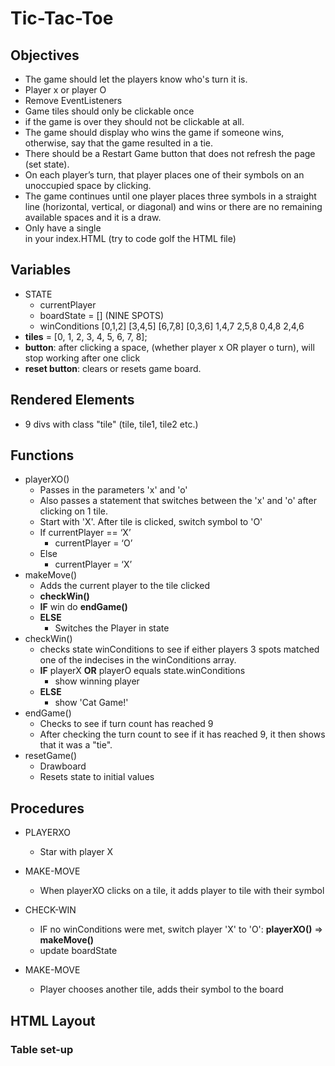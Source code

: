 # Tic-Tac-Toe

## Objectives
* The game should let the players know who's turn it is.
* Player x or player O
* Remove EventListeners
* Game tiles should only be clickable once
* if the game is over they should not be clickable at all.
* The game should display who wins the game if someone wins, otherwise, say that the game resulted in a tie.
* There should be a Restart Game button that does not refresh the page (set state).
* On each player’s turn, that player places one of their symbols on an unoccupied space by clicking.
* The game continues until one player places three symbols in a straight line (horizontal, vertical, or diagonal) and wins or there are no remaining available spaces and it is a draw.
* Only have a single <div id="app"></div> in your index.HTML (try to code golf the HTML file)


## Variables
* STATE 
	- currentPlayer
	- boardState = [] (NINE SPOTS)
	- winConditions
		[0,1,2]
		[3,4,5]
		[6,7,8]
	[0,3,6]
		1,4,7
		2,5,8
		0,4,8
		2,4,6
* **tiles** = [0, 1, 2, 3, 4, 5, 6, 7, 8];
* **button**: after clicking a space, (whether player x OR player o turn), will stop working after one click
* **reset button**: clears or resets game board. 

## Rendered Elements
- 9 divs with class "tile" (tile, tile1, tile2 etc.)

## Functions
- playerXO()
    - Passes in the parameters 'x' and 'o'
	- Also passes a statement that switches between the 'x' and 'o' after clicking on 1 tile.
    - Start with 'X'. After tile is clicked,
    switch symbol to 'O'
	- If currentPlayer == ‘X’
		- currentPlayer = ‘O’
	- Else
		- currentPlayer = ‘X’
- makeMove()
	- Adds the current player to the tile clicked
	- **checkWin()**
	- **IF** win do **endGame()**
	- **ELSE**
		- Switches the Player in state
- checkWin()
    - checks state winConditions to see if either players 3 spots matched one of the indecises in the winConditions array. 
    * **IF** playerX **OR** playerO equals state.winConditions
        * show winning player
    * **ELSE** 
        * show 'Cat Game!'
- endGame()
	- Checks to see if turn count has reached 9
	- After checking the turn count to see if it has reached 9, it then shows that it was a "tie".
- resetGame()
    * Drawboard
    - Resets state to initial values
## Procedures

- PLAYERXO
	* Star with player X

- MAKE-MOVE
	* When playerXO clicks on a tile, it adds player to tile with their symbol

- CHECK-WIN
	* IF no winConditions were met, switch player 'X' to 'O': **playerXO()** => **makeMove()**
	* update boardState

- MAKE-MOVE
	* Player chooses another tile, adds their symbol to the board

## HTML Layout
### Table set-up

<div class = "container">
    <div class = "row">
        <div class = "col-4">
            <div class = "tile"></div>
        </div>
        <div class = "col-4">
            <div class = "tile"></div>
        </div>
        <div class = "col-4">
            <div class = "tile"></div>
        </div>
    </div>
    <div class = "row">
        <div class = "col-4">
            <div class = "tile"></div>
        </div>
        <div class = "col-4">
            <div class = "tile"></div>
        </div>
        <div class = "col-4">
            <div class = "tile"></div>
        </div>
    </div>
    <div class = "row">
        <div class = "col-4">
            <div class = "tile"></div>
        </div>
        <div class = "col-4">
            <div class = "tile"></div>
        </div>
        <div class = "col-4">
            <div class = "tile"></div>
        </div>
    </div>
</div>            
